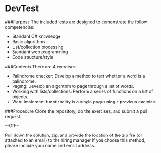 # DevTest

###Purpose
The included tests are designed to demonstrate the follow competencies:
- Standard C# knowledge
- Basic algorithms
- List/collection processing
- Standard web programming
- Code structure/style

###Contents
There are 4 exercises:
- Palindrome checker: Develop a method to test whether a word is a palindrome.
- Paging: Develop an algorithm to page through a list of words.
- Working with lists/collections: Perform a series of functions on a list of objects.
- Web: Implement functionality in a single page using a previous exercise.

###Procedure
Clone the repository, do the exercises, and submit a pull request 

--OR--

Pull down the solution, zip, and provide the location of the zip file (or attached to an email) to the hiring manager If you choose this method, please include your name and email address.
